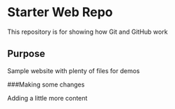 # Starter Web Repo

This repository is for showing how Git and GitHub work

## Purpose

Sample website with plenty of files for demos

###Making some changes

Adding a little more content